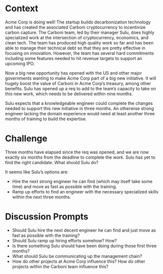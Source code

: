 # Context
Acme Corp is doing well! The startup builds decarbonization technology and has created the associated Carboni cryptocurrency to incentivize carbon capture. The Carboni team, led by their manager Sulu, does highly specialized work at the intersection of cryptocurrency, economics, and clean tech. The team has produced high quality work so far and has been able to manage their technical debt so that they are pretty effective in focusing on innovation. However, the team has several hard commitments including some features needed to hit revenue targets to support an upcoming IPO.

Now a big new opportunity has opened with the US and other major governments wanting to make Acme Corp part of a big new initiative. It will hugely boost the value of Carboni in Acme Corp’s treasury, among other benefits. Sulu has opened up a req to add to the team’s capacity to take on this new work, which needs to be delivered within nine months.

Sulu expects that a knowledgeable engineer could complete the changes needed to support this new initiative in three months. An otherwise strong engineer lacking the domain experience would need at least another three months of training to build the expertise.

# Challenge
Three months have elapsed since the req was opened, and we are now exactly six months from the deadline to complete the work. Sulu has yet to find the right candidate. What should Sulu do? 

It seems like Sulu’s options are:
- Hire the next strong engineer he can find (which may itself take some time) and move as fast as possible with the training.
- Ramp up efforts to find an engineer with the necessary specialized skills within the next three months.

# Discussion Prompts
- Should Sulu hire the next decent engineer he can find and just move as fast as possible with the training?
- Should Sulu ramp up hiring efforts somehow? How?
- Is there something Sulu should have been doing during those first three months?
- What should Sulu be communicating up the management chain?
- How do other projects at Acme Corp influence this? How do other projects within the Carboni team influence this?
